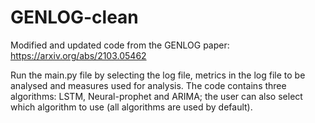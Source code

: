 ﻿# GENLOG-clean
 
 Modified and updated code from the GENLOG paper: https://arxiv.org/abs/2103.05462
 
Run the main.py file by selecting the log file, metrics in the log file to be analysed and measures used for analysis. The code contains three algorithms: LSTM, Neural-prophet and ARIMA; the user can also select which algorithm to use (all algorithms are used by default).
